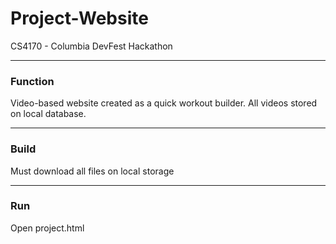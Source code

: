 # Project-Website
CS4170 - Columbia DevFest Hackathon

-----
### Function
Video-based website created as a quick workout builder. All videos stored on local database. 

-----
### Build
Must download all files on local storage

-----
### Run
Open project.html
